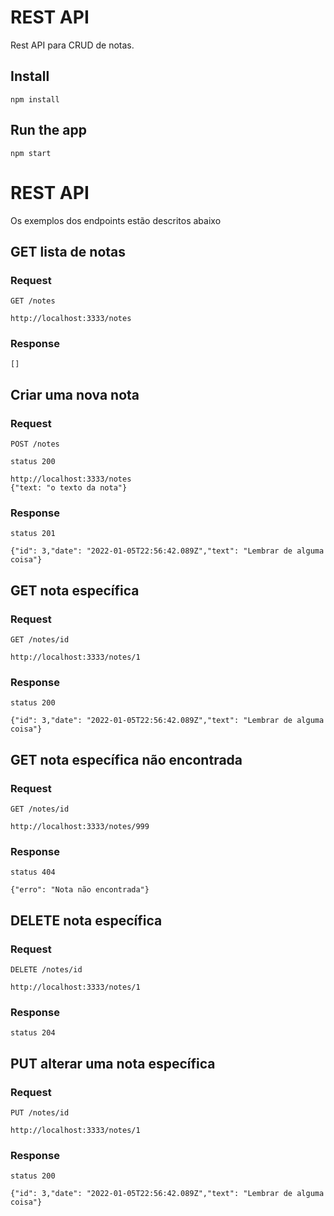 # REST API

Rest API para CRUD de notas.

## Install

    npm install

## Run the app

    npm start

# REST API

Os exemplos dos endpoints estão descritos abaixo

## GET lista de notas

### Request

`GET /notes`

    http://localhost:3333/notes

### Response


    []

## Criar uma nova nota

### Request

`POST /notes`

    status 200

    http://localhost:3333/notes
    {"text: "o texto da nota"}

### Response

    status 201

    {"id": 3,"date": "2022-01-05T22:56:42.089Z","text": "Lembrar de alguma coisa"}

## GET nota específica

### Request

`GET /notes/id`

    http://localhost:3333/notes/1

### Response

    status 200

    {"id": 3,"date": "2022-01-05T22:56:42.089Z","text": "Lembrar de alguma coisa"}

## GET nota específica não encontrada

### Request

`GET /notes/id`

    http://localhost:3333/notes/999

### Response

    status 404
    
    {"erro": "Nota não encontrada"}

## DELETE nota específica

### Request

`DELETE /notes/id`

    http://localhost:3333/notes/1

### Response

    status 204
    
## PUT alterar uma nota específica

### Request

`PUT /notes/id`

    http://localhost:3333/notes/1

### Response

    status 200
    
    {"id": 3,"date": "2022-01-05T22:56:42.089Z","text": "Lembrar de alguma coisa"}

